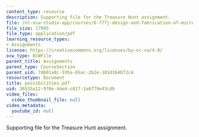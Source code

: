 ```yaml
---
content_type: resource
description: Supporting file for the Treasure Hunt assignment.
file: /ol-ocw-studio-app/courses/6-777j-design-and-fabrication-of-microelectromechanical-devices-spring-2007/36535a12970e4de4c0171a6779e43cdb_possibilities.pdf
file_size: 17995
file_type: application/pdf
learning_resource_types:
- Assignments
license: https://creativecommons.org/licenses/by-nc-sa/4.0/
ocw_type: OCWFile
parent_title: Assignments
parent_type: CourseSection
parent_uid: 7d601a8c-595a-65ac-2b2e-101d164bf2c4
resourcetype: Document
title: possibilities.pdf
uid: 36535a12-970e-4de4-c017-1a6779e43cdb
video_files:
  video_thumbnail_file: null
video_metadata:
  youtube_id: null
---
```

Supporting file for the Treasure Hunt assignment.